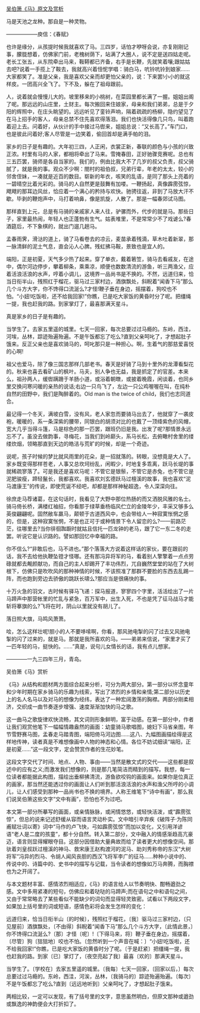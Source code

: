 [吴伯箫《马》原文及赏析](https://www.vrrw.net/wx/8910.html)

马是天池之龙种。那自是一种灵物。

——————庾信：《春赋》

也许是缘分，从孩提时候我就喜欢了马。三四岁，话怕才咿呀会说，亦复刚刚记事，朦胧想着，仿佛家门前，老槐树荫下，站满了大圈人，说不定是送四姑走呢。老长工张五，从东院牵出马来，鞍鞯都已齐备，右手是长鞭，先就笑着嚷;跟姑姑去吧?说着一手揽上了鞍去，我就高兴着忸怩学唱：骑白马，吭铃吭铃到娘家……大家都笑了。准是父亲，我是喜欢父亲而却更怕父亲的，说：下来罢!小小的就这样皮。一团高兴全飞了。下不及，躲在了祖母跟前。

人，说着就会慢慢儿大的。坡里移来的小桃树，在菜园里都长满了一握。姐姐出阁了呢。那远远的山庄里，土财主。每次搬回来住娘家，母亲和我们弟弟，总是于夕阳的辉照中，在庄头眺望的。远远听见了銮铃声响，隔着疏疏的杨柳，隐约望见了在马上招手的客人，母亲总禁不住先喜欢得落泪。我们也快活得像几只鸟，叫着跑着迎上去。问着好，从伙计的手中接过马辔来，姐姐总说：“又长高了。”车门口，也是彼此问着好;客人尽管是一边笑着，偷回首却是满手帕的泪。



家乡的日子是有趣的。大年初三四，人正闲，衣裳正新，春联的颜色与小孩的兴致正浓。村里有马的人家，都相将牵出了马来。雪掩春田，正好驰骤竞赛呢。总也有三五匹罢，骑师是各自当家的。我们的，例由比我大不了几岁的叔父负责，叔父骑腻了，就是我的事。观众不少啊：閤村的祖伯叔，兄弟行辈，年老的太太，较小的邻舍侄妹，一凑就是近百的数目。崭新的年衣，咳笑的乱语，是同了那头上亮着的一碧晴空比着光彩的。骑马的人自然更是鼓舞有加喽。一鞭扬起，真像霹雳弦惊，飕飕的那耳边风丝，恰应着一个满心的矜持与欢快。驰骋往返，非到了马放大汗不歇。毕剥的鞭炮声中，马打着响鼻，像是凯旋，人散了。那是一幅春郊试马图。

那样直到上元，总是有马骑的亲戚家人来人往，驴骡而外，代步的就是马。那些日子，家里最热闹，年轻人也正蓬勃有生气。姑表堆里，不是常常少不了戏谑么?春酒筵后，不下象棋的，就出门遛几趟马。

孟春雨霁，滑㳠的道上，骑了马看卷去的凉云，麦苗承着残滴，草木吐着新翠，那一脉清鲜的泥土气息，直会沁人心脾。残虹拂马鞍，景致也是宜人的。

端阳，正是初夏，天气多少热了起来。穿了单衣，戴着箬笠，骑马去看戚友，在途中，偶尔河边停步，攀着柳条，乘乘凉，顺便也数数清流的游鱼，听三两渔父，应着活浪活浪的水声，哼着小调儿，这境界一品尚书是不换的。不然，远道归来，恰当日衔半山，残照红于榴花，驱马过三家村边，酒旗飘处，斜睨着“闻香下马”那么几个斗方大字，你不馋得口流涎么?才怪!鞭子垂在身边，摇摆着，狗咬也不怕。“小妞!吃饭啦，还不给我回家!”你瞧，已是吃大家饭的黄昏时分了呢。把缰绳一提，我也赶我的路。到家掌灯了，最喜那满天星斗。

真是家乡的日子是有趣的。

当学生了。去家五里遥的城里。七天一回家，每次总要过过马瘾的。东岭，西洼，河埃，丛林，踪迹殆遍殆遍。不是午饭都忘了吃么?直到父亲呵叱了，才想起肚子饿来。反正父亲也是喜欢骑马的，呵叱那只是一种担心。啊，生着气的那慈爱喜悦的心啊!

祖父也爱马，除了像三国志那样几部老书。春天是好骑了马到十里外的龙潭看梨花的。秋来也喜去看矿山的枫叶。马夫，别人争也无益，我是抓定了的官差。本来么，祖孙两人，缓辔蹒跚于羊肠小道，或浴着朝暾，或披着晚霞，闲谈着，也同乡里交换问寒问暖的亲热的说话;右边一只鸟飞了，左边一只公鸡喔喔在叫，在纯朴自然的田野中，我们是陶醉着的。Old man is the twice of child，我们也志同道合。

最记得一个冬天，满坡白雪，没有风，老人家忽而要骑马出去了，他就穿了一袭皮袍，暖暖的，系一条深紫的腰带，同银白的胡须对比的也戴了一顶绛紫色的风帽，宽大几乎当得斗篷，马是棕色的那一匹罢，跟班仍旧是我。出发了呢?那情景永远忘不了。虽没去做韵事，寻梅花，当我们到岭巅头，系马长松，去俯瞰村舍里的缕缕炊烟，领略那直到天边的皓洁与荒旷的时候，却是一个奇迹。

说呢，孩子时候的梦比就风雨里的花朵，是一招就落的。转眼，没想竟是大人了。家乡既变得那样苍老，人事又总坎坷纷乱，闲暇少，时地复多乖离，跃马长堤的事就稀疏寥落了。可是我还是喜欢马呢：不管它是银鬃，不管它是赤兔，也不管它是泥肥骏瘦，蹄轻鬣长，我都喜欢。我喜欢刘玄德跃马过檀溪的故事，我也喜欢“泥马渡康王”的传说，即使荒诞不经吧，却都是那样神秘超逸，令人深深向往。

徐庶走马荐诸葛，在这句话时，我看见了大野中那位热肠的而又洒脱风雅的名士。骑马倚长桥，满楼红袖招，你看那于绿草垂杨临风伫立的金陵年少，丰采又够多么英俊翩翩呢。固然敝车羸马，颠顿于古道西风中，也会带给人一种寂寞怅惘之感的，但是，这种寂寞怅惘，不是也正可于或种情景下令人留恋的么?——前路茫茫，往哪里去?当你徘徊踟蹰时就姑且信托一匹龙钟的老马，跟了它一东二冬的走罢。听说它是认识路的。譬如那回忆中幸福的路。

你不信么?“非敢后也，马不进也。”那个落落大方说着这样话的家伙，要在跟前的话，我不去给他执鞭坠镫才怪哪。还有那冯异将军的马，看着别人擎擎着一点点劳碌就都去觍颜献功，而自己的主人却踢开了丰功伟烈，兀自巍然堂堂的站在了大树根下，仿佛只是吹吹风的那种神情的时候，不该照准了那群不要脸的东西去乱踢一阵，而也跑到旁边去骄傲的跳跃长啸么?那应当是很痛快的事。

十万火急的羽文，古时候有驿马飞递：探马报道，寥寥四个字里，活活绘出了一片马蹄声中那营帐里的忙乱与紧急，百万军中，出生入死，不也是凭了征马战马才能斩将搴旗的么?飞将在时，阴山以里就没有胡儿了。

落日照大旗，马鸣风萧萧。

哙，怎么这样壮呢!胆小的人不要哆嗦啊，你看，那风驰电掣的闪了过去又风驰电掣的闪了过来的，就是马。那就是我所喜欢的马。——弟弟来信说，“家里才买了一匹年轻的马，挺快的。……”真是，说句儿女情长的话，我有点儿想家。

————一九三四年三月，青岛。

吴伯箫《马》赏析

《马》从结构和题材两方面综合起来分析，可分为两大部分。第一部分以怀念童年和少年时期在家乡骑马的乐趣为线索，写出了浓烈的乡情和亲情;第二部分以历史上的名人名马以及对马的想像为经纬，表达了一种宏阔激荡的胸襟。两部分刚柔相济，交织成一曲节奏逐步增强、速度渐渐加快的马之歌。

这一曲马之歌旋律欢快流畅，其文词则形象鲜明，富于动感。在第一部分中，作者让我们观赏他笔下一幅幅情趣盎然的画面：幼童骑马歌唱图，媳妇下马省亲图，年节雪野赛马图，孟春走马踏青图，端阳倚马河边图……这八、九幅图画描绘得是这样地传神，读者真是不难想像画中人物的神态和心情。各位不妨试细读“端阳，正是初夏……”这一段文字，定会赞赏作者的生花妙笔。

这段文字交代了时间、地点、人物、事由——当然是散文式的交代——这些都是叙述中的应有之义;而激发我们想像的，则是那几笔简洁而精到的描写。我想，每一位读者都能据此构图，描绘出垂柳拂清流，游鱼欲咬钩的画面来。如果你是位真正的画家，那当然还能透过你的画面让人们听到那活浪活浪的水声和渔父所哼的小调儿，让人们感受到那种一品尚书也不换的境界。人称王维笔下“诗中有画”，那么我们说吴伯箫这些文字“文中有画”，恐怕也不为过吧。

本文第一部分所摹写的画面，或亲情脉脉，或闲情悠悠，或轻快活泼，或“霹雳弦惊”，但总的说来记述舒缓从容而语言灵动朴实。文中暗引辛弃疾《破阵子·为陈同甫赋壮词以寄》词中“马作的卢飞快，弓如霹雳弦惊”而加以变化，又引用洋谚语“老人是二度的孩童”，都十分自然。转入第二部分，文中融入的情感渐趋高亢豪迈，语言则显得耀眼夺目。这部分因借助大量典故而给了读者更大的想像空间。那驮着刘皇叔跃过檀溪的神马、救宋康王赵构渡河的泥马、助刘秀称帝的东汉“大树将军”冯异的烈马、令胡人闻风丧胆的西汉飞将军李广的征马……种种小说中的、传说中的、诗篇中的、史书中的描写与记载，当令读者的想像如万马奔腾，而胸襟也为之开阔了。

与本文题材丰富、感情浓烈相适应，《马》的语言给人以节奏明快、酣畅遒劲之感。文中多用紧凑的短句，仿佛应和着哒哒的马蹄声;而在语句之中和语句之间，又由于常常略去了某些看似不能缺少的词句而显得轻灵致密。试看以下两段文字，如果加上括号里的词或短语，感情色彩将会发生怎样的变化：

远道归来，恰当日衔半山〔的时候〕，残照红于榴花，〔我〕驱马过三家村边，〔只见屋前〕酒旗飘处，〔不由得〕斜睨着“闻香下马”那么几个斗方大字，〔此情此景，〕你不馋得口流涎么?〔那〕才怪〔呢〕!〔下得马来，将〕鞭子垂在身边，摇摆着，〔尽管〕狗〔狺狺地〕咬也不怕。〔忽然听到一个声音在喊：〕“小妞!吃饭啦，还不给我回家!”你瞧，已是吃大家饭的黄昏时分了呢。〔于是赶紧〕把缰绳一提，我也赶我的路。到家〔已〕掌灯了，〔夜空亮起了我〕最喜〔欢的〕那满天星斗。

当学生了。〔学校在〕去家五里遥的城里。〔我每〕七天一回家，〔回家以后，〕每次总要过过马瘾的。东岭，西洼，河涘，丛林，〔我骑马的〕踪迹殆遍殆遍。〔每次〕不是午饭都忘了吃么?直到〔远远地听到〕父亲呵叱了，才想起肚子饿来。

两相比较，一定可以发现，有了括号里的文字，意思虽然明白，但原文那种或遒劲或飘逸的神韵便会大打折扣了。

